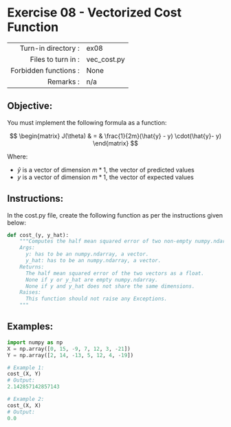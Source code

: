 # Exercise 08 - Vectorized Cost Function

|                         |                    |
| -----------------------:| ------------------ |
|   Turn-in directory :   |  ex08              |
|   Files to turn in :    |  vec_cost.py       |
|   Forbidden functions : |  None              |
|   Remarks :             |  n/a               |

## Objective:
You must implement the following formula as a function:  

$$
\begin{matrix}
J(\theta) &  = & \frac{1}{2m}(\hat{y} - y) \cdot(\hat{y}- y)
\end{matrix}
$$

Where:
- $\hat{y}$ is a vector of dimension $m * 1$, the vector of predicted values
- $y$ is a vector of dimension $m * 1$, the vector of expected values

## Instructions:
In the cost.py file, create the following function as per the instructions given below:
```python
def cost_(y, y_hat):
    """Computes the half mean squared error of two non-empty numpy.ndarray, without any for loop. The two arrays must have the same dimensions.
    Args:
      y: has to be an numpy.ndarray, a vector.
      y_hat: has to be an numpy.ndarray, a vector.
    Returns:
      The half mean squared error of the two vectors as a float.
      None if y or y_hat are empty numpy.ndarray.
      None if y and y_hat does not share the same dimensions.
    Raises:
      This function should not raise any Exceptions.
    """
```

## Examples:
```python
import numpy as np
X = np.array([0, 15, -9, 7, 12, 3, -21])
Y = np.array([2, 14, -13, 5, 12, 4, -19])

# Example 1:
cost_(X, Y)
# Output:
2.142857142857143

# Example 2:
cost_(X, X)
# Output:
0.0
```
